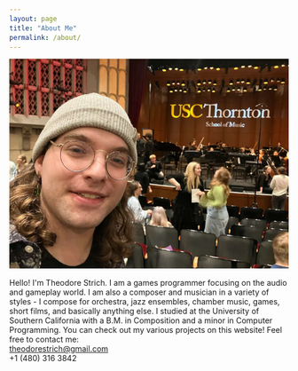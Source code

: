 ```yaml
---
layout: page
title: "About Me"
permalink: /about/
---
```


![Picture 1](/assets/fullsize.png)

Hello! I'm Theodore Strich. I am a games programmer focusing on the audio and gameplay world. I am also a composer and musician in a variety of styles - I compose for orchestra, jazz ensembles, chamber music, games, short films, and basically anything else. I studied at the University of Southern California with a B.M. in Composition and a minor in Computer Programming. You can check out my various projects on this website! Feel free to contact me:<br>
theodorestrich@gmail.com<br>
+1 (480) 316 3842

